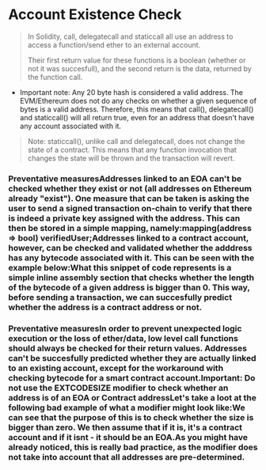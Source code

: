 # Account Existence Check

> In Solidity, call, delegatecall and staticcall all use an address to access a function/send ether to an external account.
>
> Their first return value for these functions is a boolean (whether or not it was succesfull), and the second return is the data, returned by the function call.

* Important note: Any 20 byte hash is considered a valid address. The EVM/Ethereum does not do any checks on whether a given sequence of bytes is a valid address. Therefore, this means that call(), delegatecall() and staticcall() will all return true, even for an address that doesn't have any account associated with it.

> Note: staticcall(), unlike call and delegatecall, does not change the state of a contract. This means that any function invocation that changes the state will be thrown and the transaction will revert.

### Preventative measuresAddresses linked to an EOA can't be checked whether they exist or not (all addresses on Ethereum already "exist"). One measure that can be taken is asking the user to send a signed transaction on-chain to verify that there is indeed a private key assigned with the address. This can then be stored in a simple mapping, namely:mapping(address => bool) verifiedUser;Addresses linked to a contract account, however, can be checked and validated whether the adddress has any bytecode associated with it. This can be seen with the example below:What this snippet of code represents is a simple inline assembly section that checks whether the length of the bytecode of a given address is bigger than 0. This way, before sending a transaction, we can succesfully predict whether the address is a contract address or not.

### Preventative measuresIn order to prevent unexpected logic execution or the loss of ether/data, low level call functions should always be checked for their return values. Addresses can't be succesfully predicted whether they are actually linked to an existing account, except for the workaround with checking bytecode for a smart contract account.Important: Do not use the EXTCODESIZE modifier to check whether an address is of an EOA or Contract addressLet's take a loot at the following bad example of what a modifier might look like:We can see that the purpose of this is to check whether the size is bigger than zero. We then assume that if it is, it's a contract account and if it isnt - it should be an EOA.As you might have already noticed, this is really bad practice, as the modifier does not take into account that all addresses are pre-determined.
